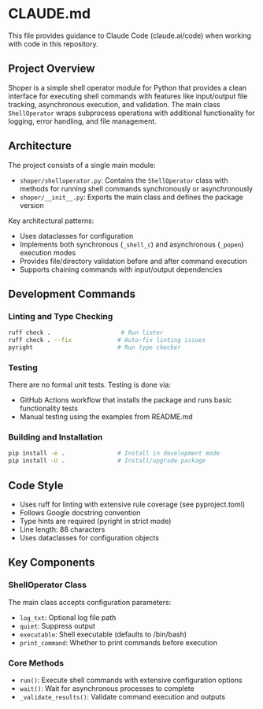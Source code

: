 # CLAUDE.md

This file provides guidance to Claude Code (claude.ai/code) when working with code in this repository.

## Project Overview

Shoper is a simple shell operator module for Python that provides a clean interface for executing shell commands with features like input/output file tracking, asynchronous execution, and validation. The main class `ShellOperator` wraps subprocess operations with additional functionality for logging, error handling, and file management.

## Architecture

The project consists of a single main module:

- `shoper/shelloperator.py`: Contains the `ShellOperator` class with methods for running shell commands synchronously or asynchronously
- `shoper/__init__.py`: Exports the main class and defines the package version

Key architectural patterns:
- Uses dataclasses for configuration
- Implements both synchronous (`_shell_c`) and asynchronous (`_popen`) execution modes
- Provides file/directory validation before and after command execution
- Supports chaining commands with input/output dependencies

## Development Commands

### Linting and Type Checking
```bash
ruff check .                    # Run linter
ruff check . --fix             # Auto-fix linting issues
pyright                        # Run type checker
```

### Testing
There are no formal unit tests. Testing is done via:
- GitHub Actions workflow that installs the package and runs basic functionality tests
- Manual testing using the examples from README.md

### Building and Installation
```bash
pip install -e .               # Install in development mode
pip install -U .               # Install/upgrade package
```

## Code Style

- Uses ruff for linting with extensive rule coverage (see pyproject.toml)
- Follows Google docstring convention
- Type hints are required (pyright in strict mode)
- Line length: 88 characters
- Uses dataclasses for configuration objects

## Key Components

### ShellOperator Class
The main class accepts configuration parameters:
- `log_txt`: Optional log file path
- `quiet`: Suppress output
- `executable`: Shell executable (defaults to /bin/bash)
- `print_command`: Whether to print commands before execution

### Core Methods
- `run()`: Execute shell commands with extensive configuration options
- `wait()`: Wait for asynchronous processes to complete
- `_validate_results()`: Validate command execution and outputs